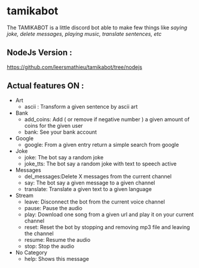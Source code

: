 # tamikabot

The TAMIKABOT is a little discord bot able to make few things like *saying joke, delete messages, playing music, translate sentences, etc*

## NodeJs Version :

https://github.com/leersmathieu/tamikabot/tree/nodejs


## Actual features ON :

- Art  
  - ascii :       Transform a given sentence by ascii art  
- Bank  
  - add_coins:    Add ( or remove if negative number ) a given amount of coins for the given user
  - bank:         See your bank account
- Google
  - google:       From a given entry return a simple search from google
- Joke
  - joke:         The bot say a random joke
  - joke_tts:     The bot say a random joke with text to speech active
- Messages
  - del_messages:Delete X messages from the current channel
  - say:          The bot say a given message to a given channel
  - translate:    Translate a given text to a given language
- Stream
  - leave:        Disconnect the bot from the current voice channel
  - pause:        Pause the audio
  - play:         Download one song from a given url and play it on your current channel
  - reset:        Reset the bot by stopping and removing mp3 file and leaving the channel
  - resume:       Resume the audio
  - stop:         Stop the audio
- No Category
  - help:         Shows this message
